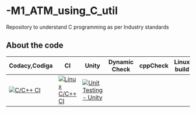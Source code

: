 # -M1_ATM_using_C_util
Repository to understand C programming as per Industry standards
## About the code
| Codacy,Codiga | CI | Unity | Dynamic Check | cppCheck | Linux build | 
| --- | --- | --- | --- | --- | --- | 
[![C/C++ CI](https://github.com/Ramsaivardhanguttula/M1_ATMwithC_util/actions/workflows/Windows.yml/badge.svg)](https://github.com/Ramsaivardhanguttula/M1_ATMwithC_util/actions/workflows/Windows.yml)|[![Linux C/C++ CI](https://github.com/Ramsaivardhanguttula/M1_ATMwithC_util/actions/workflows/Linux_build.yml/badge.svg)](https://github.com/Ramsaivardhanguttula/M1_ATMwithC_util/actions/workflows/Linux_build.yml)|[![Unit Testing - Unity](https://github.com/Ramsaivardhanguttula/M1_ATMwithC_util/actions/workflows/Unity-Testing.yml/badge.svg)](https://github.com/Ramsaivardhanguttula/M1_ATMwithC_util/actions/workflows/Unity-Testing.yml)|
